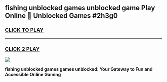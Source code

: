 
## fishing unblocked games unblocked game Play Online 👋 Unblocked Games #2h3g0
<h3>
<a href="https://premium.freeplayer.one?title=fishing_unblocked_games&ref=21F">CLICK TO PLAY</a></h3>
<hr>

<h3>
<a href="https://premium.freeplayer.one?title=fishing_unblocked_games&ref=21F">CLICK 2 PLAY</a>
  
</h3>

<a href="https://premium.freeplayer.one?title=fishing_unblocked_games&ref=21F/"><img src="https://clearcache.store/games.png"></a>


**fishing unblocked games games unblocked: Your Gateway to Fun and Accessible Online Gaming**
